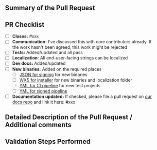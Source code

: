 <!-- Enter a brief description/summary of your PR here. What does it fix/what does it change/how was it tested (even manually, if necessary)? -->
## Summary of the Pull Request

<!-- Please review the items on the PR checklist before submitting-->
## PR Checklist

- [ ] **Closes:** #xxx
- [ ] **Communication:** I've discussed this with core contributors already. If the work hasn't been agreed, this work might be rejected
- [ ] **Tests:** Added/updated and all pass
- [ ] **Localization:** All end-user-facing strings can be localized
- [ ] **Dev docs:** Added/updated
- [ ] **New binaries:** Added on the required places
   - [ ] [JSON for signing](https://github.com/microsoft/PowerToys/blob/main/.pipelines/ESRPSigning_core.json) for new binaries
   - [ ] [WXS for installer](https://github.com/microsoft/PowerToys/blob/main/installer/PowerToysSetup/Product.wxs) for new binaries and localization folder
   - [ ] [YML for CI pipeline](https://github.com/microsoft/PowerToys/blob/main/.pipelines/ci/templates/build-powertoys-steps.yml) for new test projects
   - [ ] [YML for signed pipeline](https://github.com/microsoft/PowerToys/blob/main/.pipelines/release.yml)
- [ ] **Documentation updated:** If checked, please file a pull request on [our docs repo](https://github.com/MicrosoftDocs/windows-uwp/tree/docs/hub/powertoys) and link it here: #xxx

<!-- Provide a more detailed description of the PR, other things fixed, or any additional comments/features here -->
## Detailed Description of the Pull Request / Additional comments

<!-- Describe how you validated the behavior. Add automated tests wherever possible, but list manual validation steps taken as well -->
## Validation Steps Performed

